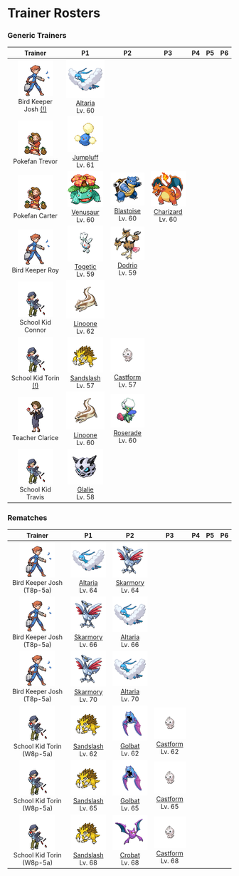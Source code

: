 # Trainer Rosters

### Generic Trainers

| Trainer | P1 | P2 | P3 | P4 | P5 | P6 |
|:-------:|:--:|:--:|:--:|:--:|:--:|:--:|
| ![Bird Keeper Josh (!)](../../assets/trainers/bird_keeper.png "Bird Keeper Josh (!)")<br>Bird Keeper Josh [(!)](#rematches) | ![Altaria](../../assets/sprites/altaria/front.gif "Altaria")<br>[Altaria](../../pokemon/altaria.md/)<br>Lv. 60 |
| ![Pokefan Trevor](../../assets/trainers/pokefan.png "Pokefan Trevor")<br>Pokefan Trevor | ![Jumpluff](../../assets/sprites/jumpluff/front.gif "Jumpluff")<br>[Jumpluff](../../pokemon/jumpluff.md/)<br>Lv. 61 |
| ![Pokefan Carter](../../assets/trainers/pokefan.png "Pokefan Carter")<br>Pokefan Carter | ![Venusaur](../../assets/sprites/venusaur/front.gif "Venusaur")<br>[Venusaur](../../pokemon/venusaur.md/)<br>Lv. 60 | ![Blastoise](../../assets/sprites/blastoise/front.gif "Blastoise")<br>[Blastoise](../../pokemon/blastoise.md/)<br>Lv. 60 | ![Charizard](../../assets/sprites/charizard/front.gif "Charizard")<br>[Charizard](../../pokemon/charizard.md/)<br>Lv. 60 |
| ![Bird Keeper Roy](../../assets/trainers/bird_keeper.png "Bird Keeper Roy")<br>Bird Keeper Roy | ![Togetic](../../assets/sprites/togetic/front.gif "Togetic")<br>[Togetic](../../pokemon/togetic.md/)<br>Lv. 59 | ![Dodrio](../../assets/sprites/dodrio/front.gif "Dodrio")<br>[Dodrio](../../pokemon/dodrio.md/)<br>Lv. 59 |
| ![School Kid Connor](../../assets/trainers/school_kid.png "School Kid Connor")<br>School Kid Connor | ![Linoone](../../assets/sprites/linoone/front.gif "Linoone")<br>[Linoone](../../pokemon/linoone.md/)<br>Lv. 62 |
| ![School Kid Torin (!)](../../assets/trainers/school_kid.png "School Kid Torin (!)")<br>School Kid Torin [(!)](#rematches) | ![Sandslash](../../assets/sprites/sandslash/front.gif "Sandslash")<br>[Sandslash](../../pokemon/sandslash.md/)<br>Lv. 57 | ![Castform](../../assets/sprites/castform/front.gif "Castform")<br>[Castform](../../pokemon/castform.md/)<br>Lv. 57 |
| ![Teacher Clarice](../../assets/trainers/teacher.png "Teacher Clarice")<br>Teacher Clarice | ![Linoone](../../assets/sprites/linoone/front.gif "Linoone")<br>[Linoone](../../pokemon/linoone.md/)<br>Lv. 60 | ![Roserade](../../assets/sprites/roserade/front.gif "Roserade")<br>[Roserade](../../pokemon/roserade.md/)<br>Lv. 60 |
| ![School Kid Travis](../../assets/trainers/school_kid.png "School Kid Travis")<br>School Kid Travis | ![Glalie](../../assets/sprites/glalie/front.gif "Glalie")<br>[Glalie](../../pokemon/glalie.md/)<br>Lv. 58 |


### Rematches

| Trainer | P1 | P2 | P3 | P4 | P5 | P6 |
|:-------:|:--:|:--:|:--:|:--:|:--:|:--:|
| ![Bird Keeper Josh (T8p-5a)](../../assets/trainers/bird_keeper.png "Bird Keeper Josh (T8p-5a)")<br>Bird Keeper Josh (T8p-5a) | ![Altaria](../../assets/sprites/altaria/front.gif "Altaria")<br>[Altaria](../../pokemon/altaria.md/)<br>Lv. 64 | ![Skarmory](../../assets/sprites/skarmory/front.gif "Skarmory")<br>[Skarmory](../../pokemon/skarmory.md/)<br>Lv. 64 |
| ![Bird Keeper Josh (T8p-5a)](../../assets/trainers/bird_keeper.png "Bird Keeper Josh (T8p-5a)")<br>Bird Keeper Josh (T8p-5a) | ![Skarmory](../../assets/sprites/skarmory/front.gif "Skarmory")<br>[Skarmory](../../pokemon/skarmory.md/)<br>Lv. 66 | ![Altaria](../../assets/sprites/altaria/front.gif "Altaria")<br>[Altaria](../../pokemon/altaria.md/)<br>Lv. 66 |
| ![Bird Keeper Josh (T8p-5a)](../../assets/trainers/bird_keeper.png "Bird Keeper Josh (T8p-5a)")<br>Bird Keeper Josh (T8p-5a) | ![Skarmory](../../assets/sprites/skarmory/front.gif "Skarmory")<br>[Skarmory](../../pokemon/skarmory.md/)<br>Lv. 70 | ![Altaria](../../assets/sprites/altaria/front.gif "Altaria")<br>[Altaria](../../pokemon/altaria.md/)<br>Lv. 70 |
| ![School Kid Torin (W8p-5a)](../../assets/trainers/school_kid.png "School Kid Torin (W8p-5a)")<br>School Kid Torin (W8p-5a) | ![Sandslash](../../assets/sprites/sandslash/front.gif "Sandslash")<br>[Sandslash](../../pokemon/sandslash.md/)<br>Lv. 62 | ![Golbat](../../assets/sprites/golbat/front.gif "Golbat")<br>[Golbat](../../pokemon/golbat.md/)<br>Lv. 62 | ![Castform](../../assets/sprites/castform/front.gif "Castform")<br>[Castform](../../pokemon/castform.md/)<br>Lv. 62 |
| ![School Kid Torin (W8p-5a)](../../assets/trainers/school_kid.png "School Kid Torin (W8p-5a)")<br>School Kid Torin (W8p-5a) | ![Sandslash](../../assets/sprites/sandslash/front.gif "Sandslash")<br>[Sandslash](../../pokemon/sandslash.md/)<br>Lv. 65 | ![Golbat](../../assets/sprites/golbat/front.gif "Golbat")<br>[Golbat](../../pokemon/golbat.md/)<br>Lv. 65 | ![Castform](../../assets/sprites/castform/front.gif "Castform")<br>[Castform](../../pokemon/castform.md/)<br>Lv. 65 |
| ![School Kid Torin (W8p-5a)](../../assets/trainers/school_kid.png "School Kid Torin (W8p-5a)")<br>School Kid Torin (W8p-5a) | ![Sandslash](../../assets/sprites/sandslash/front.gif "Sandslash")<br>[Sandslash](../../pokemon/sandslash.md/)<br>Lv. 68 | ![Crobat](../../assets/sprites/crobat/front.gif "Crobat")<br>[Crobat](../../pokemon/crobat.md/)<br>Lv. 68 | ![Castform](../../assets/sprites/castform/front.gif "Castform")<br>[Castform](../../pokemon/castform.md/)<br>Lv. 68 |

